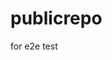# publicrepo
for e2e test




















































































































































































































































































































































































































































































































































































































































































































































































































































































































































































































































































































































































































































































































































































































































































































































































































































































































































